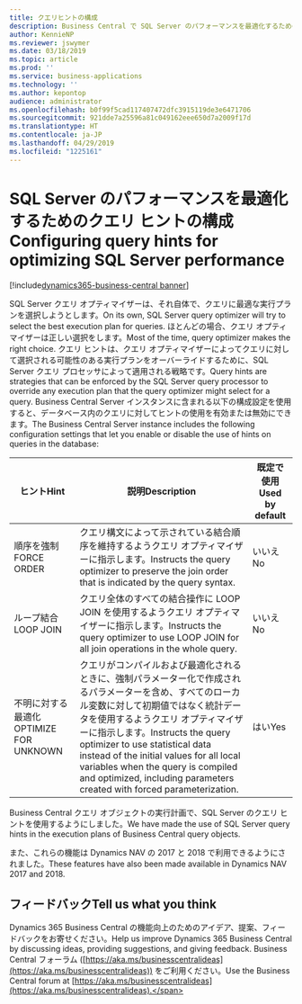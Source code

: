 ```yaml
---
title: クエリヒントの構成
description: Business Central で SQL Server のパフォーマンスを最適化するためのクエリ ヒントの構成
author: KennieNP
ms.reviewer: jswymer
ms.date: 03/18/2019
ms.topic: article
ms.prod: ''
ms.service: business-applications
ms.technology: ''
ms.author: kepontop
audience: administrator
ms.openlocfilehash: b0f99f5cad117407472dfc3915119de3e6471706
ms.sourcegitcommit: 921dde7a25596a81c049162eee650d7a2009f17d
ms.translationtype: HT
ms.contentlocale: ja-JP
ms.lasthandoff: 04/29/2019
ms.locfileid: "1225161"
---
```

# <a name="configuring-query-hints-for-optimizing-sql-server-performance"></a><span data-ttu-id="85d13-103">SQL Server のパフォーマンスを最適化するためのクエリ ヒントの構成</span><span class="sxs-lookup"><span data-stu-id="85d13-103">Configuring query hints for optimizing SQL Server performance</span></span>

[!include[dynamics365-business-central banner](../includes/dynamics365-business-central.md)]

<span data-ttu-id="85d13-104">SQL Server クエリ オプティマイザーは、それ自体で、クエリに最適な実行プランを選択しようとします。</span><span class="sxs-lookup"><span data-stu-id="85d13-104">On its own, SQL Server query optimizer will try to select the best execution plan for queries.</span></span> <span data-ttu-id="85d13-105">ほとんどの場合、クエリ オプティマイザーは正しい選択をします。</span><span class="sxs-lookup"><span data-stu-id="85d13-105">Most of the time, query optimizer makes the right choice.</span></span> <span data-ttu-id="85d13-106">クエリ ヒントは、クエリ オプティマイザーによってクエリに対して選択される可能性のある実行プランをオーバーライドするために、SQL Server クエリ プロセッサによって適用される戦略です。</span><span class="sxs-lookup"><span data-stu-id="85d13-106">Query hints are strategies that can be enforced by the SQL Server query processor to override any execution plan that the query optimizer might select for a query.</span></span> <span data-ttu-id="85d13-107">Business Central Server インスタンスに含まれる以下の構成設定を使用すると、データベース内のクエリに対してヒントの使用を有効または無効にできます。</span><span class="sxs-lookup"><span data-stu-id="85d13-107">The Business Central Server instance includes the following configuration settings that let you enable or disable the use of hints on queries in the database:</span></span>

|<span data-ttu-id="85d13-108">ヒント</span><span class="sxs-lookup"><span data-stu-id="85d13-108">Hint</span></span>|<span data-ttu-id="85d13-109">説明</span><span class="sxs-lookup"><span data-stu-id="85d13-109">Description</span></span>|<span data-ttu-id="85d13-110">既定で使用</span><span class="sxs-lookup"><span data-stu-id="85d13-110">Used by default</span></span>|
|----|-----------|---------------|
|<span data-ttu-id="85d13-111">順序を強制</span><span class="sxs-lookup"><span data-stu-id="85d13-111">FORCE ORDER</span></span> |<span data-ttu-id="85d13-112">クエリ構文によって示されている結合順序を維持するようクエリ オプティマイザーに指示します。</span><span class="sxs-lookup"><span data-stu-id="85d13-112">Instructs the query optimizer to preserve the join order that is indicated by the query syntax.</span></span>|<span data-ttu-id="85d13-113">いいえ</span><span class="sxs-lookup"><span data-stu-id="85d13-113">No</span></span>|
|<span data-ttu-id="85d13-114">ループ結合</span><span class="sxs-lookup"><span data-stu-id="85d13-114">LOOP JOIN</span></span>|<span data-ttu-id="85d13-115">クエリ全体のすべての結合操作に LOOP JOIN を使用するようクエリ オプティマイザーに指示します。</span><span class="sxs-lookup"><span data-stu-id="85d13-115">Instructs the query optimizer to use LOOP JOIN for all join operations in the whole query.</span></span>|<span data-ttu-id="85d13-116">いいえ</span><span class="sxs-lookup"><span data-stu-id="85d13-116">No</span></span>|
|<span data-ttu-id="85d13-117">不明に対する最適化</span><span class="sxs-lookup"><span data-stu-id="85d13-117">OPTIMIZE FOR UNKNOWN</span></span>|<span data-ttu-id="85d13-118">クエリがコンパイルおよび最適化されるときに、強制パラメーター化で作成されるパラメーターを含め、すべてのローカル変数に対して初期値ではなく統計データを使用するようクエリ オプティマイザーに指示します。</span><span class="sxs-lookup"><span data-stu-id="85d13-118">Instructs the query optimizer to use statistical data instead of the initial values for all local variables when the query is compiled and optimized, including parameters created with forced parameterization.</span></span>|<span data-ttu-id="85d13-119">はい</span><span class="sxs-lookup"><span data-stu-id="85d13-119">Yes</span></span>|

<span data-ttu-id="85d13-120">Business Central クエリ オブジェクトの実行計画で、SQL Server のクエリ ヒントを使用するようにしました。</span><span class="sxs-lookup"><span data-stu-id="85d13-120">We have made the use of SQL Server query hints in the execution plans of Business Central query objects.</span></span>

<span data-ttu-id="85d13-121">また、これらの機能は Dynamics NAV の 2017 と 2018 で利用できるようにされました。</span><span class="sxs-lookup"><span data-stu-id="85d13-121">These features have also been made available in Dynamics NAV 2017 and 2018.</span></span>

## <a name="tell-us-what-you-think"></a><span data-ttu-id="85d13-122">フィードバック</span><span class="sxs-lookup"><span data-stu-id="85d13-122">Tell us what you think</span></span>
<span data-ttu-id="85d13-123">Dynamics 365 Business Central の機能向上のためのアイデア、提案、フィードバックをお寄せください。</span><span class="sxs-lookup"><span data-stu-id="85d13-123">Help us improve Dynamics 365 Business Central by discussing ideas, providing suggestions, and giving feedback.</span></span> <span data-ttu-id="85d13-124">Business Central フォーラム ([https://aka.ms/businesscentralideas](https://aka.ms/businesscentralideas)) をご利用ください。</span><span class="sxs-lookup"><span data-stu-id="85d13-124">Use the Business Central forum at [https://aka.ms/businesscentralideas](https://aka.ms/businesscentralideas).</span></span>
